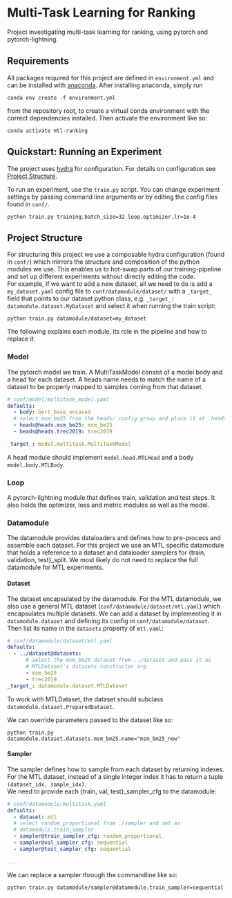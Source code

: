# Multi-Task Learning for Ranking

Project investigating multi-task learning for ranking, using pytorch and pytorch-lightning.

## Requirements

All packages required for this project are defined in `environment.yml` and can be installed with
[anaconda](https://www.anaconda.com/). After installing anaconda, simply run

```shell
conda env create -f environment.yml
```

from the repository root, to create a virtual conda environment with the correct dependencies installed. Then activate
the environment like so:

```shell
conda activate mtl-ranking
```

## Quickstart: Running an Experiment

The project uses [hydra](https://hydra.cc/) for configuration. For details on configuration
see [Project Structure](#project-structure).

To run an experiment, use the `train.py` script. You can change experiment settings by passing command line arguments or
by editing the config files found in `conf/`.

```shell
python train.py training.batch_size=32 loop.optimizer.lr=1e-4
```

## Project Structure

For structuring this project we use a composable hydra configuration (found in `conf/`) which mirrors the structure and
composition of the python modules we use. This enables us to hot-swap parts of our training-pipeline and set up
different experiments without directly editing the code.  
For example, if we want to add a new dataset, all we need to do is add a `my_dataset.yaml` config file
to `conf/datamodule/dataset/` with a `_target_` field that points to our dataset python class, e.g.
`_target_: datamodule.dataset.MyDataset` and select it when running the train script:

```shell
python train.py datamodule/dataset=my_dataset
```

The following explains each module, its role in the pipeline and how to replace it.

### Model

The pytorch model we train. A MultiTaskModel consist of a model body and a head for each dataset. A heads name needs to
match the name of a dataset to be properly mapped to samples coming from that dataset.

```yaml
# conf/model/multitask_model.yaml
defaults:
  - body: bert_base_uncased
  # select msm_bm25 from the heads/ config group and place it at .heads.msm_bm25 in this config
  - heads@heads.msm_bm25: msm_bm25
  - heads@heads.trec2019: trec2019

_target_: model.multitask.MultiTaskModel
```

A head module should implement `model.head.MTLHead` and a body `model.body.MTLBody`.

### Loop

A pytorch-lightning module that defines train, validation and test steps. It also holds the optimizer, loss and metric
modules as well as the model.

### Datamodule

The datamodule provides dataloaders and defines how to pre-process and assemble each dataset. For this project we use an
MTL specific datamodule that holds a reference to a dataset and dataloader samplers for {train, validation, test}_split.
We most likely do not need to replace the full datamodule for MTL experiments.

#### Dataset

The dataset encapsulated by the datamodule. For the MTL datamodule, we also use a general MTL dataset
(`conf/datamodule/dataset/mtl.yaml`) which encapsulates multiple datasets. We can add a dataset by implementing it in
`datamodule.dataset` and defining its config in `conf/datamodule/dataset`.   
Then list its name in the `datasets` property of `mtl.yaml`:

```yaml 
# conf/datamodule/dataset/mtl.yaml
defaults:
  - ../dataset@datasets:
      # select the msm_bm25 dataset from ../dataset and pass it as 
      # MTLDataset's datasets constructor arg  
      - msm_bm25
      - trec2019
_target_: datamodule.dataset.MTLDataset
```

To work with MTLDataset, the dataset should subclass `datamodule.dataset.PreparedDataset`.

We can override parameters passed to the dataset like so:

```shell
python train.py datamodule.dataset.datasets.msm_bm25.name="msm_bm25_new"
```

#### Sampler

The sampler defines how to sample from each dataset by returning indexes. For the MTL dataset, instead of a single
integer index it has to return a tuple `(dataset_idx, sample_idx)`.   
We need to provide each {train, val, test}_sampler_cfg to the datamodule:

```yaml
# conf/datamodule/multitask.yaml
defaults:
  - dataset: mtl
  # select random_proportional from ./sampler and set as
  # datamodule.train_sampler
  - sampler@train_sampler_cfg: random_proportional
  - sampler@val_sampler_cfg: sequential
  - sampler@test_sampler_cfg: sequential

...
```

We can replace a sampler through the commandline like so:

```shell
python train.py datamodule/sampler@datamodule.train_sampler=sequential
```






